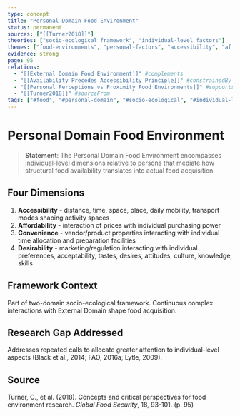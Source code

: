 ```yaml
---
type: concept
title: "Personal Domain Food Environment"
status: permanent
sources: ["[[Turner2018]]"]
theories: ["socio-ecological framework", "individual-level factors"]
themes: ["food-environments", "personal-factors", "accessibility", "affordability", "convenience", "desirability"]
evidence: strong
page: 95
relations:
  - "[[External Domain Food Environment]]" #complements
  - "[[Availability Precedes Accessibility Principle]]" #constrainedBy
  - "[[Personal Perceptions vs Proximity Food Environments]]" #supports
  - "[[Turner2018]]" #sourceFrom
tags: ["#food", "#personal-domain", "#socio-ecological", "#individual-level", "#Turner2018"]
---
```


# Personal Domain Food Environment

> **Statement**: The Personal Domain Food Environment encompasses individual-level dimensions relative to persons that mediate how structural food availability translates into actual food acquisition.

## Four Dimensions

1. **Accessibility** - distance, time, space, place, daily mobility, transport modes shaping activity spaces
2. **Affordability** - interaction of prices with individual purchasing power
3. **Convenience** - vendor/product properties interacting with individual time allocation and preparation facilities
4. **Desirability** - marketing/regulation interacting with individual preferences, acceptability, tastes, desires, attitudes, culture, knowledge, skills

## Framework Context

Part of two-domain socio-ecological framework. Continuous complex interactions with External Domain shape food acquisition.

## Research Gap Addressed

Addresses repeated calls to allocate greater attention to individual-level aspects (Black et al., 2014; FAO, 2016a; Lytle, 2009).

## Source

Turner, C., et al. (2018). Concepts and critical perspectives for food environment research. *Global Food Security*, 18, 93-101. (p. 95)

